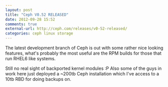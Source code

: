 ```yaml
---
layout: post
title: "Ceph V0.52 RELEASED"
date: 2012-09-28 15:52
comments: true
external-url: http://ceph.com/releases/v0-52-released/
categories: ceph linux storage
---
```


The latest development branch of Ceph is out with some rather nice
looking features, what's probably the most useful are the RPM builds
for those that run RHEL6 like systems.

Still no real sight of backported kernel modules :P Also some of the
guys in work here just deployed a ~200tb Ceph installation which I've
access to a 10tb RBD for doing backups on.
